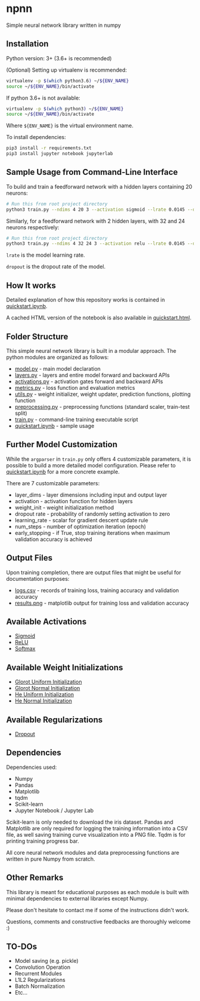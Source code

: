 # npnn

Simple neural network library written in numpy

## Installation

Python version: 3+ (3.6+ is recommended)

(Optional) Setting up virtualenv is recommended:
``` bash
virtualenv -p $(which python3.6) ~/${ENV_NAME}
source ~/${ENV_NAME}/bin/activate
```

If python 3.6+ is not available:
``` bash
virtualenv -p $(which python3) ~/${ENV_NAME}
source ~/${ENV_NAME}/bin/activate
```

Where `${ENV_NAME}` is the virtual environment name.

To install dependencies:
``` bash
pip3 install -r requirements.txt
pip3 install jupyter notebook jupyterlab
```


## Sample Usage from Command-Line Interface

To build and train a feedforward network with a hidden layers containing 20 neurons:
``` bash
# Run this from root project directory
python3 train.py --ndims 4 20 3 --activation sigmoid --lrate 0.0145 --dropout 0.1
```

Similarly, for a feedforward network with 2 hidden layers, with 32 and 24 neurons respectively:
``` bash
# Run this from root project directory
python3 train.py --ndims 4 32 24 3 --activation relu --lrate 0.0145 --dropout 0.5
```

`lrate` is the model learning rate.

`dropout` is the dropout rate of the model.

## How It works

Detailed explanation of how this repository works is contained in [quickstart.ipynb](./quickstart.ipynb).

A cached HTML version of the notebook is also available in [quickstart.html](./quickstart.html).

## Folder Structure

This simple neural network library is built in a modular approach. The python modules are organized as follows:

 * [model.py](./model.py) - main model declaration
 * [layers.py](./layers.py) - layers and entire model forward and backward APIs
 * [activations.py](./activations.py) - activation gates forward and backward APIs
 * [metrics.py](./metrics.py) - loss function and evaluation metrics
 * [utils.py](./utils.py) - weight initializer, weight updater, prediction functions, plotting function
 * [preprocessing.py](./preprocessing.py) - preprocessing functions (standard scaler, train-test split)
 * [train.py](./train.py) - command-line training executable script
 * [quickstart.ipynb](./quickstart.ipynb) - sample usage

## Further Model Customization

While the `argparser` in `train.py` only offers 4 customizable parameters, it is possible to build a more detailed model configuration. Please refer to [quickstart.ipynb](./quickstart.ipynb) for a more concrete example.

There are 7 customizable parameters:

 * layer_dims - layer dimensions including input and output layer
 * activation - activation function for hidden layers
 * weight_init - weight initialization method
 * dropout rate - probability of randomly setting activation to zero
 * learning_rate - scalar for gradient descent update rule
 * num_steps - number of optimization iteration (epoch)
 * early_stopping - if True, stop training iterations when maximum validation accuracy is achieved

## Output Files

Upon training completion, there are output files that might be useful for documentation purposes:
 * [logs.csv](./logs.csv) - records of training loss, training accuracy and validation accuracy
 * [results.png](./results.png) - matplotlib output for training loss and validation accuracy

## Available Activations

- [Sigmoid](https://en.wikipedia.org/wiki/Sigmoid_function)
- [ReLU](https://arxiv.org/abs/1803.08375)
- [Softmax](https://en.wikipedia.org/wiki/Softmax_function)

## Available Weight Initializations

- [Glorot Uniform Initialization](https://keras.io/initializers/#glorot_uniform)
- [Glorot Normal Initialization](https://keras.io/initializers/#glorot_normal)
- [He Uniform Initialization](https://keras.io/initializers/#he_uniform)
- [He Normal Initialization](https://keras.io/initializers/#he_normal)

## Available Regularizations

- [Dropout](https://arxiv.org/abs/1207.0580)

## Dependencies

Dependencies used:

*   Numpy
*   Pandas
*   Matplotlib
*   tqdm
*   Scikit-learn
*   Jupyter Notebook / Jupyter Lab

Scikit-learn is only needed to download the iris dataset. Pandas and Matplotlib are only required for logging the training information into a CSV file, as well saving training curve visualization into a PNG file. Tqdm is for printing training progress bar.

All core neural network modules and data preprocessing functions are written in pure Numpy from scratch.

## Other Remarks

This library is meant for educational purposes as each module is built with minimal dependencies to external libraries except Numpy.

Please don't hesitate to contact me if some of the instructions didn't work.

Questions, comments and constructive feedbacks are thoroughly welcome :)

## TO-DOs

- Model saving (e.g. pickle)
- Convolution Operation
- Recurrent Modules
- L1L2 Regularizations
- Batch Normalization
- Etc...
